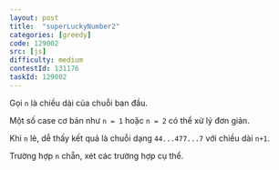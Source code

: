 ```yaml
---
layout: post
title:  "superLuckyNumber2"
categories: [greedy]
code: 129002
src: [js]
difficulty: medium
contestId: 131176
taskId: 129002
---
```


Gọi `n` là chiều dài của chuỗi ban đầu.

Một số case cơ bản như `n = 1` hoặc `n = 2` có thể xử lý đơn giản.

Khi `n` lẻ, dễ thấy kết quả là chuỗi dạng `44...477...7` với chiều dài `n+1`.

Trường hợp `n` chẵn, xét các trường hợp cụ thể.
